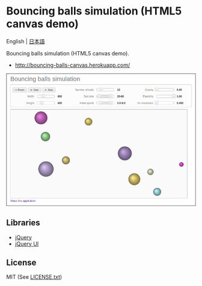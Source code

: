 # Bouncing balls simulation (HTML5 canvas demo)

English | [日本語](/README.ja.md)

Bouncing balls simulation (HTML5 canvas demo).

* <http://bouncing-balls-canvas.herokuapp.com/>

![Screen shot](screenshot.png)

## Libraries

* [jQuery](http://jquery.com/)
* [jQuery UI](http://jqueryui.com/)

## License

MIT (See [LICENSE.txt](/LICENSE.txt))
